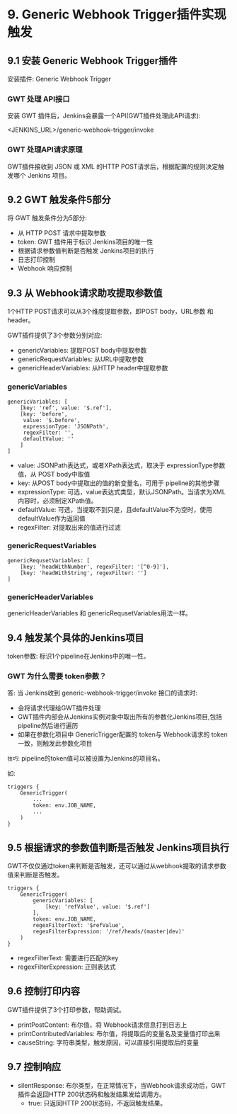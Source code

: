 # 9. Generic Webhook Trigger插件实现触发

## 9.1 安装 Generic Webhook Trigger插件

安装插件: Generic Webhook Trigger

### GWT 处理 API接口

安装 GWT 插件后，Jenkins会暴露一个API(GWT插件处理此API请求): 

<JENKINS_URL>/generic-webhook-trigger/invoke

### GWT 处理API请求原理

GWT插件接收到 JSON 或 XML 的HTTP POST请求后，根据配置的规则决定触发哪个 Jenkins 项目。


## 9.2 GWT 触发条件5部分

将 GWT 触发条件分为5部分:
* 从 HTTP POST 请求中提取参数
* token: GWT 插件用于标识 Jenkins项目的唯一性
* 根据请求参数值判断是否触发 Jenkins项目的执行
* 日志打印控制
* Webhook 响应控制

## 9.3 从 Webhook请求助攻提取参数值

1个HTTP POST请求可以从3个维度提取参数，即POST body，URL参数 和 header。


GWT插件提供了3个参数分别对应:
* genericVariables: 提取POST body中提取参数
* genericRequestVariables: 从URL中提取参数
* genericHeaderVariables: 从HTTP header中提取参数

### genericVariables

`````
genericVariables: [
    [key: 'ref', value: '$.ref'],
    [key: 'before',
     value: '$.before',
     expressionType: 'JSONPath',
     regexFilter: '',
     defaultValue: ''
    ]
]
`````

* value: JSONPath表达式，或者XPath表达式，取决于 expressionType参数值，从 POST body中取值
* key: 从POST body中提取出的值的新变量名，可用于 pipeline的其他步骤
* expressionType: 可选，value表达式类型，默认JSONPath。当请求为XML内容时，必须制定XPath值。
* defaultValue: 可选，当提取不到只是，且defaultValue不为空时，使用defaultValue作为返回值
* regexFilter: 对提取出来的值进行过滤

### genericRequestVariables

```
genericRequsetVariables: [
    [key: 'headWithNumber', regexFilter: '[^0-9]'],
    [key: 'headWithString', regexFilter: '']
]
```

### genericHeaderVariables

genericHeaderVariables 和 genericRequsetVariables用法一样。


## 9.4 触发某个具体的Jenkins项目

token参数: 标识1个pipeline在Jenkins中的唯一性。


### GWT 为什么需要 token参数？
答: 当 Jenkins收到 generic-webhook-trigger/invoke 接口的请求时:
* 会将请求代理给GWT插件处理
* GWT插件内部会从Jenkins实例对象中取出所有的参数化Jenkins项目,包括 pipeline然后进行遍历
* 如果在参数化项目中 GenericTrigger配置的 token与 Webhook请求的 token一致，则触发此参数化项目

`技巧`: pipeline的token值可以被设置为Jenkins的项目名。

如:

```
triggers {
    GenericTrigger(
        ...
        token: env.JOB_NAME,
        ...
    )
}
```

## 9.5 根据请求的参数值判断是否触发 Jenkins项目执行

GWT不仅仅通过token来判断是否触发，还可以通过从webhook提取的请求参数值来判断是否触发。

```
triggers {
    GenericTrigger(
        genericVariables: [
            [key: 'refValue', value: '$.ref']
        ],
        token: env.JOB_NAME,
        regexFilterText: '$refValue',
        regexFilterExpression: '/ref/heads/(master|dev)'
    )
}
```

* regexFilterText: 需要进行匹配的key
* regexFilterExpression: 正则表达式

## 9.6 控制打印内容

GWT插件提供了3个打印参数，帮助调试。

* printPostContent: 布尔值，将 Webhook请求信息打到日志上
* printContributedVariables: 布尔值，将提取后的变量名及变量值打印出来
* causeString: 字符串类型，触发原因，可以直接引用提取后的变量


## 9.7 控制响应
* silentResponse: 布尔类型，在正常情况下，当Webhook请求成功后，GWT插件会返回HTTP 200状态码和触发结果发给调用方。
    * true: 只返回HTTP 200状态码，不返回触发结果。 